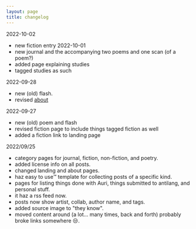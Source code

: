 ```yaml
---
layout: page
title: changelog
---
```

2022-10-02
* new fiction entry 
2022-10-01
* new journal and the accompanying two poems and one scan (of a poem?)
* added page explaining studies
* tagged studies as such

2022-09-28
* new (old) flash.
* revised [about](/about)

2022-09-27
* new (old) poem and flash
* revised fiction page to include things tagged fiction as well
* added a fiction link to landing page

2022/09/25
* category pages for journal, fiction, non-fiction, and poetry.
* added license info on all posts.
* changed landing and about pages.
* haz easy to use™️ template for collecting posts of a specific kind.
* pages for listing things done with Auri, things submitted to antilang, and personal stuff.
* it haz a rss feed now.
* posts now show artist, collab, author name, and tags.
* added source image to "they know".
* moved content around (a lot... many times, back and forth) probably broke links somewhere 😒.
